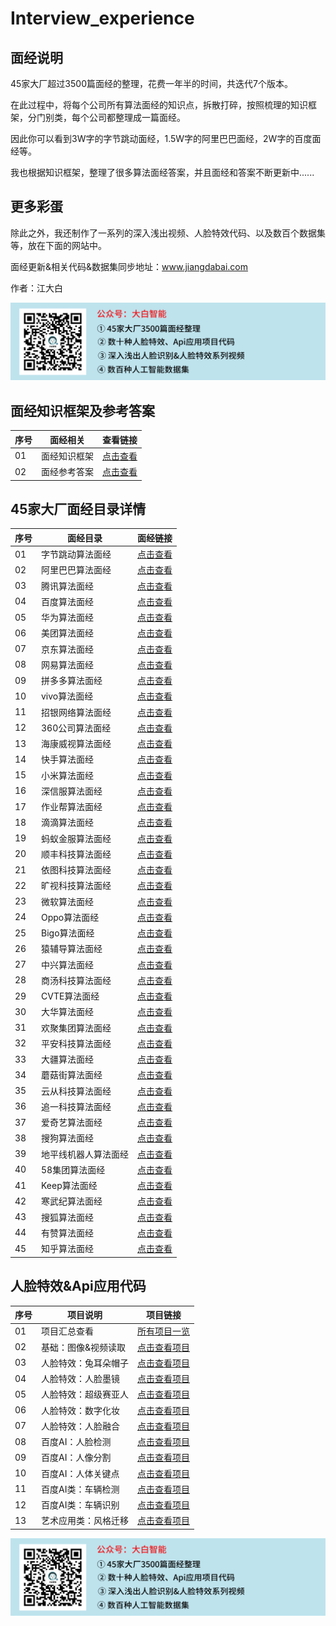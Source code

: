 # Interview_experience

## 面经说明

45家大厂超过3500篇面经的整理，花费一年半的时间，共迭代7个版本。

在此过程中，将每个公司所有算法面经的知识点，拆散打碎，按照梳理的知识框架，分门别类，每个公司都整理成一篇面经。

因此你可以看到3W字的字节跳动面经，1.5W字的阿里巴巴面经，2W字的百度面经等。

我也根据知识框架，整理了很多算法面经答案，并且面经和答案不断更新中......

## 更多彩蛋

除此之外，我还制作了一系列的深入浅出视频、人脸特效代码、以及数百个数据集等，放在下面的网站中。

面经更新&相关代码&数据集同步地址：www.jiangdabai.com

作者：江大白

![image](https://github.com/jiangdabai/Interview_experience/blob/main/images/%E5%A4%A7%E7%99%BD%E6%99%BA%E8%83%BD.png)

## 面经知识框架及参考答案

| 序号| 面经相关 | 查看链接 |
| ----- | ----- | ----- |
| 01| 面经知识框架|[点击查看](https://www.jiangdabai.com/?p=1657 "悬停显示") |
| 02| 面经参考答案 |[点击查看](https://www.jiangdabai.com/?p=1655 "悬停显示") |

## 45家大厂面经目录详情

| 序号| 面经目录 | 面经链接 |
| ----- | ----- | ----- |
| 01| 字节跳动算法面经|[点击查看](https://www.jiangdabai.com/?p=891 "悬停显示") |
| 02| 阿里巴巴算法面经 |[点击查看](https://www.jiangdabai.com/?p=878 "悬停显示") |
| 03| 腾讯算法面经 |[点击查看](https://www.jiangdabai.com/?p=911 "悬停显示")  |
| 04| 百度算法面经 |[点击查看](https://www.jiangdabai.com/?p=915 "悬停显示") |
| 05| 华为算法面经 |[点击查看](https://www.jiangdabai.com/?p=918 "悬停显示") |
| 06| 美团算法面经 |[点击查看](https://www.jiangdabai.com/?p=1150 "悬停显示")|
| 07| 京东算法面经 |[点击查看](https://www.jiangdabai.com/?p=1154 "悬停显示") |
| 08| 网易算法面经 |[点击查看](https://www.jiangdabai.com/?p=1158 "悬停显示") |
| 09| 拼多多算法面经|[点击查看](https://www.jiangdabai.com/?p=1161 "悬停显示")|
| 10| vivo算法面经 |[点击查看](https://www.jiangdabai.com/?p=1163 "悬停显示")|
| 11| 招银网络算法面经 |[点击查看](https://www.jiangdabai.com/?p=1165 "悬停显示")|
| 12| 360公司算法面经 |[点击查看](https://www.jiangdabai.com/?p=1167 "悬停显示")|
| 13| 海康威视算法面经 |[点击查看](https://www.jiangdabai.com/?p=1170 "悬停显示") |
| 14| 快手算法面经 |[点击查看](https://www.jiangdabai.com/?p=1172 "悬停显示") |
| 15| 小米算法面经 |[点击查看](https://www.jiangdabai.com/?p=1177 "悬停显示")|
| 16| 深信服算法面经 |[点击查看](https://www.jiangdabai.com/?p=1179 "悬停显示") |
| 17| 作业帮算法面经 |[点击查看](https://www.jiangdabai.com/?p=1181 "悬停显示")|
| 18| 滴滴算法面经 |[点击查看](https://www.jiangdabai.com/?p=1183 "悬停显示") |
| 19| 蚂蚁金服算法面经 |[点击查看](https://www.jiangdabai.com/?p=1185 "悬停显示")|
| 20| 顺丰科技算法面经 |[点击查看](https://www.jiangdabai.com/?p=943 "悬停显示")|
| 21| 依图科技算法面经 |[点击查看](https://www.jiangdabai.com/?p=1187 "悬停显示")|
| 22| 旷视科技算法面经 |[点击查看](https://www.jiangdabai.com/?p=1189 "悬停显示")|
| 23| 微软算法面经 |[点击查看](https://www.jiangdabai.com/?p=1191 "悬停显示") |
| 24| Oppo算法面经 |[点击查看](https://www.jiangdabai.com/?p=1193 "悬停显示") |
| 25| Bigo算法面经 |[点击查看](https://www.jiangdabai.com/?p=1195 "悬停显示")|
| 26| 猿辅导算法面经 |[点击查看](https://www.jiangdabai.com/?p=1197 "悬停显示")|
| 27| 中兴算法面经 |[点击查看](https://www.jiangdabai.com/?p=1205 "悬停显示")|
| 28| 商汤科技算法面经 |[点击查看](https://www.jiangdabai.com/?p=1201 "悬停显示")|
| 29| CVTE算法面经 |[点击查看](https://www.jiangdabai.com/?p=1203 "悬停显示")|
| 30| 大华算法面经 |[点击查看](https://www.jiangdabai.com/?p=1205 "悬停显示") |
| 31| 欢聚集团算法面经 |[点击查看](https://www.jiangdabai.com/?p=1208 "悬停显示") |
| 32| 平安科技算法面经 |[点击查看](https://www.jiangdabai.com/?p=1210 "悬停显示")|
| 33| 大疆算法面经 |[点击查看](https://www.jiangdabai.com/?p=1212 "悬停显示")|
| 34| 蘑菇街算法面经 |[点击查看](https://www.jiangdabai.com/?p=1214 "悬停显示") |
| 35| 云从科技算法面经 |[点击查看](https://www.jiangdabai.com/?p=944 "悬停显示") |
| 36| 追一科技算法面经 |[点击查看](https://www.jiangdabai.com/?p=1216 "悬停显示")|
| 37| 爱奇艺算法面经 |[点击查看](https://www.jiangdabai.com/?p=1218 "悬停显示")|
| 38| 搜狗算法面经 |[点击查看](https://www.jiangdabai.com/?p=1220 "悬停显示") |
| 39| 地平线机器人算法面经 |[点击查看](https://www.jiangdabai.com/?p=1222 "悬停显示") |
| 40| 58集团算法面经 |[点击查看](https://www.jiangdabai.com/?p=1224 "悬停显示") |
| 41| Keep算法面经 |[点击查看](https://www.jiangdabai.com/?p=1226 "悬停显示") |
| 42| 寒武纪算法面经 |[点击查看](https://www.jiangdabai.com/?p=1228 "悬停显示") |
| 43| 搜狐算法面经 |[点击查看](https://www.jiangdabai.com/?p=1230 "悬停显示")|
| 44| 有赞算法面经 |[点击查看](https://www.jiangdabai.com/?p=1232 "悬停显示") |
| 45| 知乎算法面经 |[点击查看](https://www.jiangdabai.com/?p=1234 "悬停显示")|

## 人脸特效&Api应用代码

| 序号| 项目说明 | 项目链接 |
| ----- | ----- | ----- |
| 01| 项目汇总查看|[所有项目一览](https://www.jiangdabai.com/?p=150 "悬停显示") |
| 02| 基础：图像&视频读取|[点击查看项目](https://www.jiangdabai.com/?video=%e5%9f%ba%e7%a1%80%e6%93%8d%e4%bd%9c%ef%bc%9a%e5%9b%be%e5%83%8f%e8%af%bb%e5%8f%96%e5%8f%8a%e8%a7%86%e9%a2%91%e8%af%bb%e5%8f%96 "悬停显示") |
| 03| 人脸特效：兔耳朵帽子 |[点击查看项目](https://www.jiangdabai.com/?video=%e4%ba%ba%e8%84%b8%e5%ba%94%e7%94%a8%e7%b1%bb-%e5%85%94%e8%80%b3%e6%9c%b5%e5%b8%bd%e5%ad%90%e7%89%b9%e6%95%88 "悬停显示") |
| 04| 人脸特效：人脸墨镜 |[点击查看项目](https://www.jiangdabai.com/?video=%e4%ba%ba%e8%84%b8%e5%ba%94%e7%94%a8%e7%b1%bb-%e4%ba%ba%e8%84%b8%e5%a2%a8%e9%95%9c%e7%89%b9%e6%95%88 "悬停显示")  |
| 05| 人脸特效：超级赛亚人 |[点击查看项目](https://www.jiangdabai.com/?video=%e4%ba%ba%e8%84%b8%e5%ba%94%e7%94%a8%e7%b1%bb-%e8%b6%85%e7%ba%a7%e8%b5%9b%e4%ba%9a%e4%ba%ba%e7%89%b9%e6%95%88 "悬停显示") |
| 06| 人脸特效：数字化妆 |[点击查看项目](https://www.jiangdabai.com/?video=%e4%ba%ba%e8%84%b8%e5%ba%94%e7%94%a8%e7%b1%bb-%e6%95%b0%e5%ad%97%e5%8c%96%e5%a6%86 "悬停显示") |
| 07| 人脸特效：人脸融合 |[点击查看项目](https://www.jiangdabai.com/?video=%e4%ba%ba%e8%84%b8%e5%ba%94%e7%94%a8%e7%b1%bb-%e4%ba%ba%e8%84%b8%e8%9e%8d%e5%90%88%e7%89%b9%e6%95%88 "悬停显示")|
| 08| 百度AI：人脸检测 |[点击查看项目](https://www.jiangdabai.com/?video=%e7%99%be%e5%ba%a6ai%e7%b1%bb-%e4%ba%ba%e8%84%b8%e6%a3%80%e6%b5%8b "悬停显示") |
| 09| 百度AI：人像分割 |[点击查看项目](https://www.jiangdabai.com/?video=%e7%99%be%e5%ba%a6ai%e7%b1%bb-%e4%ba%ba%e5%83%8f%e5%88%86%e5%89%b2 "悬停显示") |
| 10| 百度AI：人体关键点|[点击查看项目](https://www.jiangdabai.com/?video=%e7%99%be%e5%ba%a6ai%e5%ba%94%e7%94%a8%ef%bc%9a%e4%ba%ba%e4%bd%93%e5%85%b3%e9%94%ae%e7%82%b9 "悬停显示")|
| 11| 百度AI类：车辆检测 |[点击查看项目](https://www.jiangdabai.com/?video=%e7%99%be%e5%ba%a6ai%e7%b1%bb-%e8%bd%a6%e8%be%86%e6%a3%80%e6%b5%8b "悬停显示")|
| 12| 百度AI类：车辆识别 |[点击查看项目](https://www.jiangdabai.com/?video=%e7%99%be%e5%ba%a6ai%e5%ba%94%e7%94%a8-%e8%bd%a6%e5%9e%8b%e8%af%86%e5%88%ab "悬停显示")|
| 13| 艺术应用类：风格迁移 |[点击查看项目](https://www.jiangdabai.com/?video=%e8%89%ba%e6%9c%af%e5%ba%94%e7%94%a8%e7%b1%bb-%e9%a3%8e%e6%a0%bc%e8%bf%81%e7%a7%bb "悬停显示")|

![image](https://github.com/jiangdabai/Interview_experience/blob/main/images/%E5%A4%A7%E7%99%BD%E6%99%BA%E8%83%BD.png)
